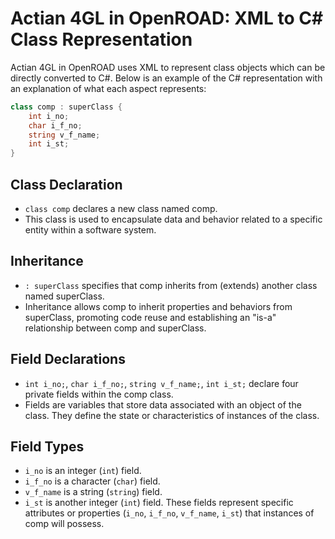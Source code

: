 # Actian 4GL in OpenROAD: XML to C# Class Representation

Actian 4GL in OpenROAD uses XML to represent class objects which can be directly converted to C#. Below is an example 
of the C# representation with an explanation of what each aspect represents:

```csharp
class comp : superClass {
    int i_no;
    char i_f_no;
    string v_f_name;
    int i_st;
}
```

## Class Declaration
- `class comp` declares a new class named comp.
- This class is used to encapsulate data and behavior related to a specific entity within a software system.

## Inheritance
- `: superClass` specifies that comp inherits from (extends) another class named superClass.
- Inheritance allows comp to inherit properties and behaviors from superClass, promoting code reuse and establishing 
an "is-a" relationship between comp and superClass.

## Field Declarations
- `int i_no;`, `char i_f_no;`, `string v_f_name;`, `int i_st;` declare four private fields within the comp class.
- Fields are variables that store data associated with an object of the class. They define the state or 
characteristics of instances of the class.

## Field Types
- `i_no` is an integer (`int`) field.
- `i_f_no` is a character (`char`) field.
- `v_f_name` is a string (`string`) field.
- `i_st` is another integer (`int`) field.
These fields represent specific attributes or properties (`i_no`, `i_f_no`, `v_f_name`, `i_st`) that instances of 
comp will possess.
